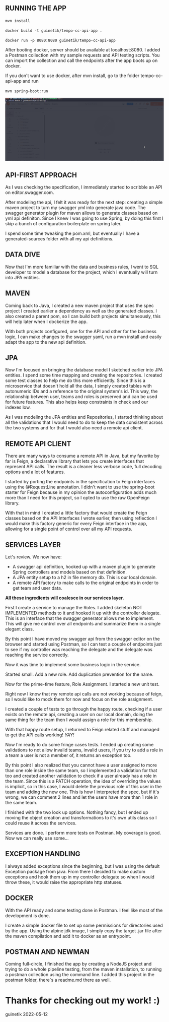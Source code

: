 ## RUNNING THE APP
`mvn install`

`docker build -t guinetik/tempo-cc-api-app .`

`docker run -p 8080:8080 guinetik/tempo-cc-api-app`

After booting docker, server should be available at localhost:8080.
I added a Postman collection with my sample requests and API testing scripts. You can import the collection and call the endpoints after the app boots up on docker.

If you don't want to use docker, after mvn install, go to the folder tempo-cc-api-app and run

`mvn spring-boot:run`

![](docker-demo.gif)

## API-FIRST APPROACH

As I was checking the specification, I immediately started to scribble an API on editor.swagger.com.

After modeling the api, I felt it was ready for the next step: creating a simple maven project to turn my swagger yml into generate java code. The swagger generator plugin for maven allows to generate classes based on yml api definiton. Since I knew I was going to use Spring, by doing this first I skip a bunch of configuration boilerplate on spring later.

I spend some time tweaking the pom.xml, but eventually I have a generated-sources folder with all my api definitions.

## DATA DIVE

Now that I'm more familiar with the data and business rules, I went to SQL developer to model a database for the project, which I eventually will turn into JPA entities.

## MAVEN

Coming back to Java, I created a new maven project that uses the spec project I created earlier a dependency as well as the generated classes. I also created a parent pom, so I can build both projects simultaneously, this will help later when I dockerize the app.

With both projects configured, one for the API and other for the business logic, I can make changes to the swagger yaml, run a mvn install and easily adapt the app to the new api definition.

## JPA

Now I'm focused on bringing the database model I sketched earlier into JPA entities. I spend some time mapping and creating the repositories. I created some test classes to help me do this more efficiently.
Since this is a microservice that doesn't hold all the data, I simply created tables with autonumeric IDs and a reference to the original system's id. 
This way, the relationship between user, teams and roles is preserved and can be used for future features. This also helps keep constraints in check and our indexes low.

As I was modeling the JPA entities and Repositories, I started thinking about all the validations that I would need to do to keep the data consistent across the two systems and for that I would also need a remote api client.

## REMOTE API CLIENT

There are many ways to consume a remote API in Java, but my favorite by far is Feign, a declarative library that lets you create interfaces that represent API calls. The result is a cleaner less verbose code, full decoding options and a lot of features.

I started by porting the endpoints in the specification to Feign interfaces using the @RequestLine annotation. I didn't want to use the spring-boot starter for Feign because in my opinion the autoconfiguration adds much more than I need for this project, so I opted to use the raw OpenFeign library.

With that in mind I created a little factory that would create the Feign classes based on the API Interfaces I wrote earlier, then using reflection I would make this factory generic for every Feign interface in the app, allowing for a single point of control over all my API requests.

## SERVICES LAYER

Let's review. We now have:
* A swagger api definition, hooked up with a maven plugin to generate Spring controllers and models based on that definition. 
* A JPA entity setup to a h2 in file memory db. This is our local domain. 
* A remote API factory to make calls to the original endpoints in order to get team and user data.

**All these ingredients will coalesce in our services layer.** 

First I create a service to manage the Roles.
I added skeleton NOT IMPLEMENTED methods to it and hooked it up with the controller delegate. This is an interface that the swagger generator allows me to implement. This will give me control over all endpoints and summarize them in a single elegant class.

By this point I have moved my swagger api from the swagger editor on the browser and started using Postman, so I can test a couple of endpoints just to see if my controller was reaching the delegate and the delegate was reaching the service correctly.

Now it was time to implement some business logic in the service.

Started small. Add a new role. Add duplication prevention for the name.

Now for the prime-time feature, Role Assignment. I started a new unit test. 

Right now I know that my remote api calls are not working because of feign, so I would like to mock them for now and focus on the role assignment.

I created a couple of tests to go through the happy route, checking if a user exists on the remote api, creating a user on our local domain, doing the same thing for the team then I would assign a role for this membership.

With that happy route setup, I returned to Feign related stuff and managed to get the API calls working! _YAY!_

Now I'm ready to do some fringe cases tests. I ended up creating some validations to not allow invalid teams, invalid users, if you try to add a role in a team a user is not a member of, it returns an exception too.

By this point I also realized that you cannot have a user assigned to more than one role inside the same team, so I implemented a validation for that too and created another validation to check if a user already has a role in the team.  Since this is a PATCH operation, the idea of overriding the values is implicit, so in this case, I would delete the previous role of this user in the team and adding the new one. This is how I interpreted the spec, but if it's wrong, we can comment 2 lines and let the users have more than 1 role in the same team.

I finished with the two look up options. Nothing fancy, but I ended up moving the object creation and transformations to it's own utils class so I could reuse it across the services.

Services are done. I perform more tests on Postman. My coverage is good. Now we can really use some...

## EXCEPTION HANDLING

I always added exceptions since the beginning, but I was using the default Exception package from java. From there I decided to make custom exceptions and hook them up in my controller delegate so when I would throw these, it would raise the appropriate http statuses.

## DOCKER

With the API ready and some testing done in Postman. I feel like most of the development is done.

I create a simple docker file to set up some permissions for directories used by the app. Using the alpine jdk image, I simply copy the target .jar file after the maven compilation and add it to docker as an entrypoint.

## POSTMAN AND NEWMAN

Coming full-circle, I finished the app by creating a NodeJS project and trying to do a whole pipeline testing, from the maven installation, to running a postman collection using the command line. I added this project in the postman folder, there`s a readme.md there as well.

# Thanks for checking out my work! :)

guinetik
2022-05-12
